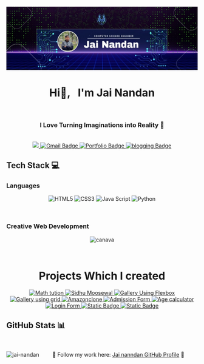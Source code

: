 ![logo](https://github.com/jai-nandan/Jai-Nandan/blob/main/jainandan%20banner.jpg)
<h1 align="center"> 
  Hi👋, &nbsp; I'm Jai Nandan 
  </h1>
  
</br>

<h3 align="center" style="text-align: center">
  I Love Turning Imaginations into Reality 🚀
</h3>

</br>

<div align="center">
  <a href="https://www.linkedin.com/in/jai-nandan-99054a301?lipi=urn%3Ali%3Apage%3Ad_flagship3_profile_view_base_contact_details%3B34QaQhKrQWydBrRDOzLzPg%3D%3D" target="_blank">
    <img src="https://img.shields.io/badge/linked%20IN-blue?style=for-the-badge&logo=infracost&logoColor=white&logoSize=auto&color=blue" />
  </a>
   <a href="" target="_blank">
    <img src= "https://img.shields.io/badge/GMAIL-lightred?style=for-the-badge&logo=gmail&logoColor=white&logoSize=auto&color=red" alt=" Gmail Badge" />
  </a>
 <a href="#" target="_blank">
    <img src= "https://img.shields.io/badge/Jai%20Nandan%20Portfolio%20-light%20blue?style=for-the-badge&logo=joplin&logoColor=black&logoSize=auto" alt= "Portfolio Badge" />
  </a>

  <a href="#" target="_blank">
    <img src="https://img.shields.io/badge/Blogging%20Website-brown?style=for-the-badge&logo=blogger&logoColor=white&logoSize=auto&color=brown&cacheSeconds=yellow" alt="blogging Badge" />
  </a>
  
  </br>

<h2 align="left">Tech Stack 💻 </h2>

<h3 align="left "> Languages </h3>

![HTML5](https://img.shields.io/badge/HTML-red?style=for-the-badge&logo=html5&logoColor=white&logoSize=auto&color=red&cacheSeconds=yellow)
![CSS3](https://img.shields.io/badge/CSS-blue?style=for-the-badge&logo=css3&logoSize=auto&color=blue&cacheSeconds=yellow)
![Java Script](https://img.shields.io/badge/Java%20Script-yellow?style=for-the-badge&logo=javascript&logoColor=white&logoSize=auto&color=yellow&cacheSeconds=yellow)
![Python](https://img.shields.io/badge/Python-app?style=for-the-badge&logo=python&logoColor=yellow&color=blue&cacheSeconds=steel%20blue)


</br>

<h3 align="left"> Creative Web Development</h3>

![canava](https://img.shields.io/badge/Canva-red?style=for-the-badge&logo=canva&logoColor=white&logoSize=auto&color=aqua&cacheSeconds=yellow)
</div>
</br>


<h1 align="center"> 
   Projects Which I created 
  </h1>
<div align="center">
<a href="https://github.com/jai-nandan/MATH-" target="_blank">
<img src="https://img.shields.io/badge/MATH%20Tution-blue?style=for-the-badge&logo=flathub" alt=" Math tution">
</a>
<a href="https://github.com/jai-nandan/Sidhumoosewala" target="_blank">
<img src="https://img.shields.io/badge/Sidhu%20%20mooseewal%20Website%20-green?style=for-the-badge&logo=snyk&logoSize=auto&color=light%20green" alt=" Sidhu Moosewal">
</a>
<a href="https://github.com/jai-nandan/Minni-Gallery" target="_blank">
<img src="https://img.shields.io/badge/Gallery%20using%20Flexbox-violet?style=for-the-badge&logo=talos&logoColor=white&logoSize=auto" alt=" Gallery Using Flexbox">
</a>
<a href="https://github.com/jai-nandan/gallery-using-grid-" target="_blank">
<img src="https://img.shields.io/badge/Gallery%20using%20Grid-purple?style=for-the-badge&logo=hal&logoColor=white&logoSize=auto" alt=" Gallery using grid">
</a>
<a href="https://github.com/jai-nandan/Amazon_clone" target="_blank">
<img src="https://img.shields.io/badge/Amazon%20Clone%20-Navy%20blue?style=for-the-badge&logo=amazon&logoColor=white&logoSize=auto&color=red" alt=" Amazonclone">
</a>
<a href="https://github.com/jai-nandan/Admission-Form" target="_blank">
<img src="https://img.shields.io/badge/Admission%20Form-blue?style=for-the-badge&logo=typeorm&logoColor=red&logoSize=auto&color=pink" alt=" Admission Form">
</a>
<a href="https://github.com/jai-nandan/Age-Calculator" target="_blank">
<img src="https://img.shields.io/badge/Age%20Calculator-violet?style=for-the-badge&logo=tailscale&logoColor=red&logoSize=auto&color=black" alt=" Age calculator">
</a>
<a href="https://github.com/jai-nandan/loginform " >
  <img src="https://img.shields.io/badge/Login%20form-%20orange?style=for-the-badge&logo=loom" alt=" Login Form">
</a>
<a href="https://github.com/jai-nandan/fake_news_detection">
<img alt="Static Badge" src="https://img.shields.io/badge/fake-news-detection?style=for-the-badge&logo=newrelic">
</a>
<a href="https://github.com/jai-nandan/face_detection">
  <img alt="Static Badge" src="https://img.shields.io/badge/face-detection-app?style=for-the-badge&logo=huggingface&labelColor=golden&color=golden">
</a>


<h2 align="left"> GitHub Stats 📊 </h2>

</br>

<p><img align="left" src="https://github-readme-stats.vercel.app/api/top-langs?username=jai-nandan&show_icons=true&locale=en&layout=compact" alt="jai-nandan" /></p>

🌟 Follow my work here: [Jai nanndan GitHub Profile](https://github.com/jai-nandan) 🚀
<!--
**jai-nandan/Jai-Nandan** is a ✨ _special_ ✨ repository because its `README.md` (this file) appears on your GitHub profile.

Here are some ideas to get you started:

- 🔭 I’m currently working on ...
- 🌱 I’m currently learning ...
- 👯 I’m looking to collaborate on ...
- 🤔 I’m looking for help with ...
- 💬 Ask me about ...
- 📫 How to reach me: ...
- 😄 Pronouns: ...
- ⚡ Fun fact: ...
-->
